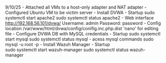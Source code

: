 9/10/25
    - Attached all VMs to a host-only adapter and NAT adapter
    - Configured Ubuntu VM to be victim server
        - Install DVWA
            - Startup
                sudo systemctl start apache2
                sudo systemctl status apache2
            - Web interface
                http://192.168.56.101/dvwa/
                Username: admin
                Password: password
            - Config location
                /var/www/html/dvwa/config/conifig.inc.php.dist
                'nano' for editing file
        - Configure DVWA DB with MySQL credentials
            - Startup
                sudo systemctl start mysql
                sudo systemctl status mysql
            - acess mysql commands
                sudo mysql -u root -p
        - Install Wazuh Manager
            - Startup            
                sudo systemctl start wazuh-manager
                sudo systemctl status wazuh-manager
                

